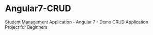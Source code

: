 # Angular7-CRUD
Student Management Application - Angular 7 - Demo CRUD Application Project for Beginners
